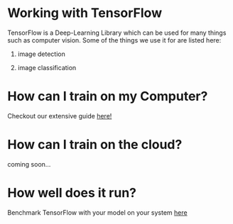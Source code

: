 # Working with TensorFlow

TensorFlow is a Deep-Learning Library which can be used for many things such as computer vision. Some of the things we use it for are listed here:

1. image detection

2. image classification 

# How can I train on my Computer?

Checkout our extensive guide [here!](/training_locally)

# How can I train on the cloud?

coming soon...

# How well does it run?

Benchmark TensorFlow with your model on your system [here](/inference)



